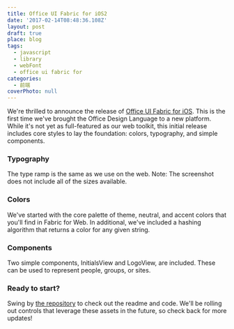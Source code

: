 ```yaml
---
title: Office UI Fabric for iOS2
date: '2017-02-14T08:48:36.108Z'
layout: post
draft: true
place: blog
tags:
  - javascript
  - library
  - webFont
  - office ui fabric for
categories:
  - 前端
coverPhoto: null
---
```

We're thrilled to announce the release of [Office UI Fabric for iOS](https://github.com/OfficeDev/Office-UI-Fabric-iOS). This is the first time we've brought the Office Design Language to a new platform. While it's not yet as full-featured as our web toolkit, this initial release includes core styles to lay the foundation: colors, typography, and simple components.

### Typography
The type ramp is the same as we use on the web.
Note: The screenshot does not include all of the sizes available.

### Colors
We've started with the core palette of theme, neutral, and accent colors that you'll find in Fabric for Web. In additional, we've included a hashing algorithm that returns a color for any given string.

### Components
Two simple components, InitialsView and LogoView, are included. These can be used to represent people, groups, or sites.

### Ready to start?
Swing by [the repository](https://github.com/OfficeDev/Office-UI-Fabric-iOS) to check out the readme and code. We'll be rolling out controls that leverage these assets in the future, so check back for more updates!
